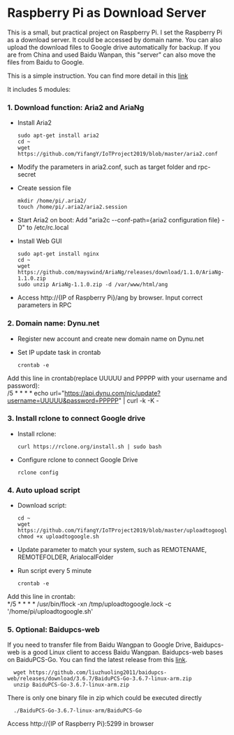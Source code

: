 # Raspberry Pi as Download Server

This is a small, but practical project on Raspberry Pi. I set the Raspberry Pi as a download server. It could be accessed by domain name. You can also upload the download files to Google drive automatically for backup. If you are from China and used Baidu Wanpan, this "server" can also move the files from Baidu to Google.
  
This is a simple instruction. You can find more detail in this [link](https://medium.com/@yuanyifang/download-server-on-raspberry-pi-c5b1050242d8)

It includes 5 modules:

### 1. Download function: Aria2 and AriaNg  
- Install Aria2

      sudo apt-get install aria2
      cd ~  
      wget https://github.com/YifangY/IoTProject2019/blob/master/aria2.conf
- Modify the parameters in aria2.conf, such as target folder and rpc-secret  
- Create session file

      mkdir /home/pi/.aria2/  
      touch /home/pi/.aria2/aria2.session
- Start Aria2 on boot: Add "aria2c --conf-path={aria2 configuration file} -D" to /etc/rc.local  
- Install Web GUI

      sudo apt-get install nginx  
      cd ~  
      wget https://github.com/mayswind/AriaNg/releases/download/1.1.0/AriaNg-1.1.0.zip  
      sudo unzip AriaNg-1.1.0.zip -d /var/www/html/ang  
- Access http://{IP of Raspberry Pi}/ang by browser. Input correct parameters in RPC

### 2. Domain name: Dynu.net
- Register new account and create new domain name on Dynu.net
- Set IP update task in crontab 

      crontab -e  

Add this line in crontab(replace UUUUU and PPPPP with your username and password):  
/5 * * * * echo url="https://api.dynu.com/nic/update?username=UUUUU&password=PPPPP" | curl -k -K -

### 3. Install rclone to connect Google drive
- Install rclone:

      curl https://rclone.org/install.sh | sudo bash
- Configure rclone to connect Google Drive

      rclone config

### 4. Auto upload script
- Download script:  

      cd ~  
      wget https://github.com/YifangY/IoTProject2019/blob/master/uploadtogoogle.sh  
      chmod +x uploadtogoogle.sh  
- Update parameter to match your system, such as REMOTENAME, REMOTEFOLDER, ArialocalFolder
- Run script every 5 minute 

      crontab -e  

Add this line in crontab:  
*/5 * * * * /usr/bin/flock -xn /tmp/uploadtogoogle.lock -c '/home/pi/uploadtogoogle.sh'  

### 5. Optional: Baidupcs-web
If you need to transfer file from Baidu Wangpan to Google Drive, Baidupcs-web is a good Linux client to access Baidu Wangpan. Baidupcs-web bases on BaiduPCS-Go. You can find the latest release from this [link](https://github.com/liuzhuoling2011/baidupcs-web/releases).  

      wget https://github.com/liuzhuoling2011/baidupcs-web/releases/download/3.6.7/BaiduPCS-Go-3.6.7-linux-arm.zip  
      unzip BaiduPCS-Go-3.6.7-linux-arm.zip
There is only one binary file in zip which could be executed directly

      ./BaiduPCS-Go-3.6.7-linux-arm/BaiduPCS-Go  

Access http://{IP of Raspberry Pi}:5299 in browser  
